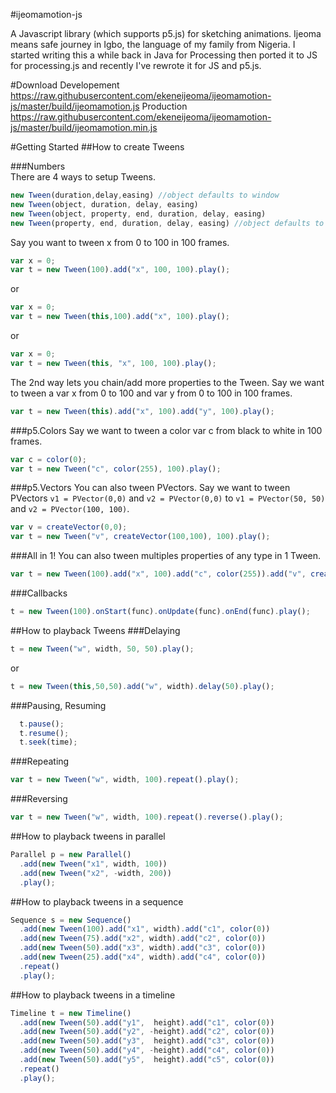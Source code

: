 #ijeomamotion-js
 
A Javascript library (which supports p5.js) for sketching animations. Ijeoma means safe journey in Igbo, the language of my family from Nigeria. I started writing this a while back in Java for Processing then ported it to JS for processing.js and recently I've rewrote it for JS and p5.js.

#Download 
Developement
https://raw.githubusercontent.com/ekeneijeoma/ijeomamotion-js/master/build/ijeomamotion.js
Production
https://raw.githubusercontent.com/ekeneijeoma/ijeomamotion-js/master/build/ijeomamotion.min.js

#Getting Started 
##How to create Tweens

###Numbers  
There are 4 ways to setup Tweens.
```javascript
new Tween(duration,delay,easing) //object defaults to window
new Tween(object, duration, delay, easing) 
new Tween(object, property, end, duration, delay, easing)
new Tween(property, end, duration, delay, easing) //object defaults to window
```

Say you want to tween x from 0 to 100 in 100 frames. 
```javascript
var x = 0;
var t = new Tween(100).add("x", 100, 100).play();
```
or
```javascript
var x = 0;
var t = new Tween(this,100).add("x", 100).play();
```

or
```javascript
var x = 0;
var t = new Tween(this, "x", 100, 100).play();
```

The 2nd way lets you chain/add more properties to the Tween. Say we want to tween a var x from 0 to 100 and var y from 0 to 100 in 100 frames.
```javascript
var t = new Tween(this).add("x", 100).add("y", 100).play();
```
 
###p5.Colors 
Say we want to tween a color var c from black to white in 100 frames.
```javascript
var c = color(0);
var t = new Tween("c", color(255), 100).play();
```
 
###p5.Vectors
You can also tween PVectors. Say we want to tween PVectors `v1 = PVector(0,0)` and `v2 = PVector(0,0)` to `v1 = PVector(50, 50)` and `v2 = PVector(100, 100)`.
```javascript
var v = createVector(0,0);
var t = new Tween("v", createVector(100,100), 100).play();
```

###All in 1!
You can also tween multiples properties of any type in 1 Tween.
```javascript
var t = new Tween(100).add("x", 100).add("c", color(255)).add("v", createVector(100, 100)).play();
```

###Callbacks 
```javascript
t = new Tween(100).onStart(func).onUpdate(func).onEnd(func).play(); 
```

##How to playback Tweens 
###Delaying
```javascript
t = new Tween("w", width, 50, 50).play();
```
or
```javascript
t = new Tween(this,50,50).add("w", width).delay(50).play();
```
###Pausing, Resuming  
```javascript  
  t.pause(); 
  t.resume(); 
  t.seek(time); 
```
###Repeating
```javascript
var t = new Tween("w", width, 100).repeat().play();
```
###Reversing
```javascript 
var t = new Tween("w", width, 100).repeat().reverse().play();
```

##How to playback tweens in parallel
```javascript
Parallel p = new Parallel()
  .add(new Tween("x1", width, 100))
  .add(new Tween("x2", -width, 200))
  .play(); 
```

##How to playback tweens in a sequence
```javascript
Sequence s = new Sequence()
  .add(new Tween(100).add("x1", width).add("c1", color(0))
  .add(new Tween(75).add("x2", width).add("c2", color(0))
  .add(new Tween(50).add("x3", width).add("c3", color(0))
  .add(new Tween(25).add("x4", width).add("c4", color(0))
  .repeat()
  .play();
```

##How to playback tweens in a timeline
```javascript
Timeline t = new Timeline()
  .add(new Tween(50).add("y1",  height).add("c1", color(0))
  .add(new Tween(50).add("y2", -height).add("c2", color(0))
  .add(new Tween(50).add("y3",  height).add("c3", color(0))
  .add(new Tween(50).add("y4", -height).add("c4", color(0))
  .add(new Tween(50).add("y5",  height).add("c5", color(0))
  .repeat()
  .play();
```